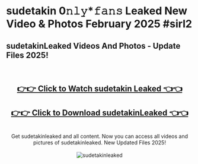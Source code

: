 # sudetakin 0𝚗𝚕𝚢*𝚏𝚊𝚗𝚜 Leaked New Video & Photos February 2025 #sirl2

<h2>sudetakinLeaked Videos And Photos - Update Files 2025!</h2>
<br>
<div align="center">
<h2><a href="https://mediaupload.pro?title=sudetakin&ref=11F" rel="nofollow">👉👉 Click to Watch sudetakin Leaked 👈👈</a></h2>
<h2><a href="https://mediaupload.pro?title=sudetakin&ref=11F" rel="nofollow">👉👉 Click to Download sudetakinLeaked 👈👈</a></h2>
<br>
Get sudetakinleaked and all content. Now you can access all videos and pictures of sudetakinleaked. New Updated Files 2025!
<br>
<br>
<a href="https://mediaupload.pro?title=sudetakin&ref=11F" rel="nofollow" data-target="animated-image.originalLink"><img src="https://i.ibb.co/Gkj2r4b/banner.png" alt="sudetakinleaked" style="max-width: 100%; display: inline-block;" data-target="animated-image.originalImage"></a>
</div>
<br>

